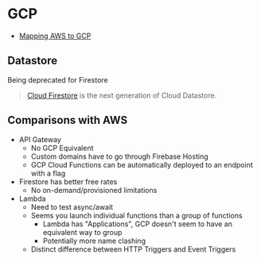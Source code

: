 # GCP

* [Mapping AWS to GCP](https://cloud.google.com/free/docs/map-aws-google-cloud-platform)

## Datastore

Being deprecated for Firestore

> [Cloud Firestore](https://cloud.google.com/firestore/) is the next generation of Cloud Datastore.

## Comparisons with AWS

* API Gateway
  * No GCP Equivalent
  * Custom domains have to go through Firebase Hosting
  * GCP Cloud Functions can be automatically deployed to an endpoint with a flag
* Firestore has better free rates
  * No on-demand/provisioned limitations
* Lambda
  * Need to test async/await
  * Seems you launch individual functions than a group of functions
    * Lambda has "Applications", GCP doesn't seem to have an equivalent way to group
    * Potentially more name clashing
  * Distinct difference between HTTP Triggers and Event Triggers

